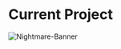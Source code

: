 # Current Project

<img src="https://cdn.discordapp.com/attachments/911774749498159174/942146798980587591/ezgif-7-df4efd6beb.gif" alt="Nightmare-Banner">


